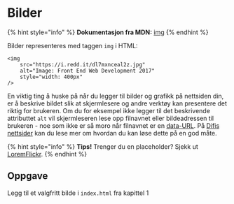 # Bilder

{% hint style="info" %}
**Dokumentasjon fra MDN:** [img](https://developer.mozilla.org/en-US/docs/Web/HTML/Element/img)
{% endhint %}

Bilder representeres med taggen `img` i HTML:

```markup
<img
    src="https://i.redd.it/dl7mxnceal2z.jpg"
    alt="Image: Front End Web Development 2017"
    style="width: 400px"
/>
```

En viktig ting å huske på når du legger til bilder og grafikk på nettsiden din, er å beskrive bildet slik at skjermlesere og andre verktøy kan presentere det riktig for brukeren. Om du for eksempel ikke legger til det beskrivende attributtet `alt` vil skjermleseren lese opp filnavnet eller bildeadressen til brukeren - noe som ikke er så moro når filnavnet er en [data-URL](https://tools.ietf.org/html/rfc2397). På [Difis nettsider](https://uu.difi.no/krav-og-regelverk/losningsforslag-web/bilder-og-grafikk) kan du lese mer om hvordan du kan løse dette på en god måte.

{% hint style="info" %}
**Tips!** Trenger du en placeholder? Sjekk ut [LoremFlickr](http://loremflickr.com/).
{% endhint %}

## Oppgave

Legg til et valgfritt bilde i `index.html` fra kapittel 1




